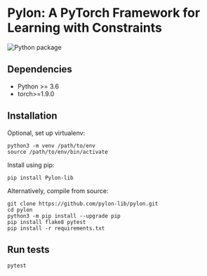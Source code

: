 # Pylon: A PyTorch Framework for Learning with Constraints

![Python package](https://github.com/ucinlp/pytorch-constraints/workflows/Python%20package/badge.svg)

## Dependencies
- Python >= 3.6
- torch>=1.9.0

## Installation

Optional, set up virtualenv:
```
python3 -m venv /path/to/env
source /path/to/env/bin/activate
```
Install using pip:
```
pip install Pylon-lib
```

Alternatively, compile from source:
```
git clone https://github.com/pylon-lib/pylon.git
cd pylon
python3 -m pip install --upgrade pip
pip install flake8 pytest
pip install -r requirements.txt
```
## Run tests

```
pytest
```
